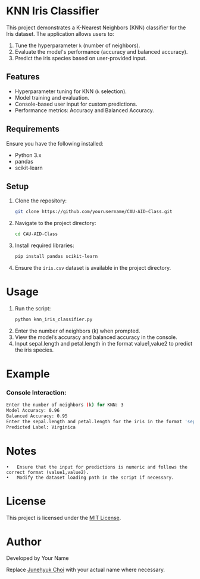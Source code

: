 
# KNN Iris Classifier

This project demonstrates a K-Nearest Neighbors (KNN) classifier for the Iris dataset. The application allows users to:
1. Tune the hyperparameter `k` (number of neighbors).
2. Evaluate the model's performance (accuracy and balanced accuracy).
3. Predict the iris species based on user-provided input.

## Features
- Hyperparameter tuning for KNN (`k` selection).
- Model training and evaluation.
- Console-based user input for custom predictions.
- Performance metrics: Accuracy and Balanced Accuracy.

## Requirements
Ensure you have the following installed:
- Python 3.x
- pandas
- scikit-learn

## Setup
1. Clone the repository:
   ```bash
   git clone https://github.com/yourusername/CAU-AID-Class.git
   ```
2. Navigate to the project directory:
   ```bash
   cd CAU-AID-Class
   ```
3. Install required libraries:
   ```bash
   pip install pandas scikit-learn
   ```
4. Ensure the `iris.csv` dataset is available in the project directory.

# Usage

1. Run the script:
   ```bash
   python knn_iris_classifier.py

2.	Enter the number of neighbors (k) when prompted.
3.	View the model’s accuracy and balanced accuracy in the console.
4.	Input sepal.length and petal.length in the format value1,value2 to predict the iris species.

# Example

### Console Interaction:
```bash
Enter the number of neighbors (k) for KNN: 3
Model Accuracy: 0.96
Balanced Accuracy: 0.95
Enter the sepal.length and petal.length for the iris in the format 'sepal_length,petal_length': 5.1,1.8
Predicted Label: Virginica
```
# Notes
	•	Ensure that the input for predictions is numeric and follows the correct format (value1,value2).
	•	Modify the dataset loading path in the script if necessary.

# License

This project is licensed under the [MIT License](https://opensource.org/licenses/MIT).

# Author

Developed by Your Name

Replace [Junehyuk Choi](https://scholar.google.co.kr/citations?user=8MliZn4AAAAJ&hl) with your actual name where necessary.